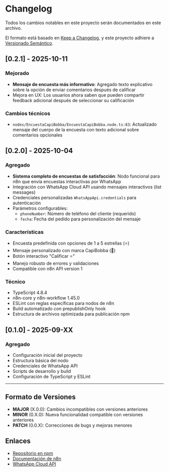 # Changelog

Todos los cambios notables en este proyecto serán documentados en este archivo.

El formato está basado en [Keep a Changelog](https://keepachangelog.com/es-ES/1.0.0/),
y este proyecto adhiere a [Versionado Semántico](https://semver.org/lang/es/).

## [0.2.1] - 2025-10-11

### Mejorado
- **Mensaje de encuesta más informativo**: Agregado texto explicativo sobre la opción de enviar comentarios después de calificar
- Mejora en UX: Los usuarios ahora saben que pueden compartir feedback adicional después de seleccionar su calificación

### Cambios técnicos
- `nodes/EncuestaCapiBobba/EncuestaCapiBobba.node.ts:83`: Actualizado mensaje del cuerpo de la encuesta con texto adicional sobre comentarios opcionales

## [0.2.0] - 2025-10-04

### Agregado
- **Sistema completo de encuestas de satisfacción**: Nodo funcional para n8n que envía encuestas interactivas por WhatsApp
- Integración con WhatsApp Cloud API usando mensajes interactivos (list messages)
- Credenciales personalizadas `WhatsAppApi.credentials` para autenticación
- Parámetros configurables:
  - `phoneNumber`: Número de teléfono del cliente (requerido)
  - `fecha`: Fecha del pedido para personalización del mensaje

### Características
- Encuesta predefinida con opciones de 1 a 5 estrellas (⭐)
- Mensaje personalizado con marca CapiBobba (💜)
- Botón interactivo "Calificar ⭐"
- Manejo robusto de errores y validaciones
- Compatible con n8n API version 1

### Técnico
- TypeScript 4.8.4
- n8n-core y n8n-workflow 1.45.0
- ESLint con reglas específicas para nodos de n8n
- Build automatizado con prepublishOnly hook
- Estructura de archivos optimizada para publicación npm

## [0.1.0] - 2025-09-XX

### Agregado
- Configuración inicial del proyecto
- Estructura básica del nodo
- Credenciales de WhatsApp API
- Scripts de desarrollo y build
- Configuración de TypeScript y ESLint

---

## Formato de Versiones

- **MAJOR** (X.0.0): Cambios incompatibles con versiones anteriores
- **MINOR** (0.X.0): Nueva funcionalidad compatible con versiones anteriores
- **PATCH** (0.0.X): Correcciones de bugs y mejoras menores

## Enlaces

- [Repositorio en npm](https://www.npmjs.com/package/n8n-nodes-encuestacapibobba)
- [Documentación de n8n](https://docs.n8n.io/)
- [WhatsApp Cloud API](https://developers.facebook.com/docs/whatsapp/cloud-api/)
